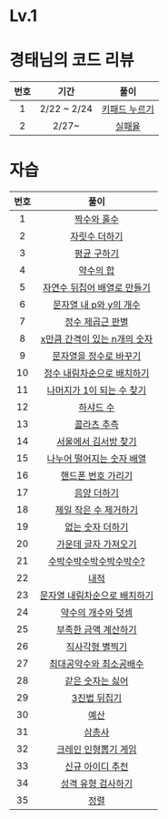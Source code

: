 # Lv.1 

# 경태님의 코드 리뷰

| 번호 | 기간 | 풀이 |
|:---:|:---:|:---:|
|1|2/22 ~ 2/24|[키패드 누르기](https://github.com/kzh4295/Programmers_Algorithm/blob/master/Lv1/keypad.js)|
|2|2/27~|[실패율]()|

# 자습
| 번호 | 풀이 |
|:---:|:---:|
|1|[짝수와 홀수](https://github.com/kzh4295/Programmers_Algorithm/blob/master/Lv1/evenOddNumbers.js)|
|2|[자릿수 더하기](https://github.com/kzh4295/Programmers_Algorithm/blob/master/Lv1/addDigits.js)|
|3|[평균 구하기](https://github.com/kzh4295/Programmers_Algorithm/blob/master/Lv1/Average.js)|
|4|[약수의 합](https://github.com/kzh4295/Programmers_Algorithm/blob/master/Lv1/dividedSum.js)|
|5|[자연수 뒤집어 배열로 만들기](https://github.com/kzh4295/Programmers_Algorithm/blob/master/Lv1/numberToArray.js)|
|6|[문자열 내 p와 y의 개수](https://github.com/kzh4295/Programmers_Algorithm/blob/master/Lv1/NumberOfPAndY.js)|
|7|[정수 제곱근 판별](https://github.com/kzh4295/Programmers_Algorithm/blob/master/Lv1/determinedInteger.js)|
|8|[x만큼 간격이 있는 n개의 숫자](https://github.com/kzh4295/Programmers_Algorithm/blob/master/Lv1/intervalNumber.js)|
|9|[문자열을 정수로 바꾸기](https://github.com/kzh4295/Programmers_Algorithm/blob/master/Lv1/stringToInteger.js)|
|10|[정수 내림차순으로 배치하기](https://github.com/kzh4295/Programmers_Algorithm/blob/master/Lv1/descendingInteger.js)|
|11|[나머지가 1이 되는 수 찾기](https://github.com/kzh4295/Programmers_Algorithm/blob/master/Lv1/theRestOne.js)|
|12|[하샤드 수](https://github.com/kzh4295/Programmers_Algorithm/blob/master/Lv1/hashad's.js)|
|13|[콜라츠 추측](https://github.com/kzh4295/Programmers_Algorithm/blob/master/Lv1/colats.js)|
|14|[서울에서 김서방 찾기](https://github.com/kzh4295/Programmers_Algorithm/blob/master/Lv1/findingKim.js)|
|15|[나누어 떨어지는 숫자 배열](https://github.com/kzh4295/Programmers_Algorithm/blob/master/Lv1/dividedArray.js)|
|16|[핸드폰 번호 가리기](https://github.com/kzh4295/Programmers_Algorithm/blob/master/Lv1/cellphone.js)|
|17|[음양 더하기](https://github.com/kzh4295/Programmers_Algorithm/blob/master/Lv1/addingYinAndYang.js)|
|18|[제일 작은 수 제거하기](https://github.com/kzh4295/Programmers_Algorithm/blob/master/Lv1/removalMinNumber.js)|
|19|[없는 숫자 더하기](https://github.com/kzh4295/Programmers_Algorithm/blob/master/Lv1/additionNoNumer.js)|
|20|[가운데 글자 가져오기](https://github.com/kzh4295/Programmers_Algorithm/blob/master/Lv1/middleLetter.js)|
|21|[수박수박수박수박수박수?](https://github.com/kzh4295/Programmers_Algorithm/blob/master/Lv1/infiniteWatermelon.js)|
|22|[내적](https://github.com/kzh4295/Programmers_Algorithm/blob/master/Lv1/innerIntegration.js)|
|23|[문자열 내림차순으로 배치하기](https://github.com/kzh4295/Programmers_Algorithm/blob/master/Lv1/descendingString.js)|
|24|[약수의 개수와 덧셈](https://github.com/kzh4295/Programmers_Algorithm/blob/master/Lv1/divisorAdditionAndCount.js)|
|25|[부족한 금액 계산하기](https://github.com/kzh4295/Programmers_Algorithm/blob/master/Lv1/shortfallCalculation.js)|
|26|[직사각형 별찍기](https://github.com/kzh4295/Programmers_Algorithm/blob/master/Lv1/rectangleStar.js)|
|27|[최대공약수와 최소공배수](https://github.com/kzh4295/Programmers_Algorithm/blob/master/Lv1/commonDivisorMultiple.js)|
|28|[같은 숫자는 싫어](https://github.com/kzh4295/Programmers_Algorithm/blob/master/Lv1/hatingSameNumber.js)|
|29|[3진법 뒤집기](https://github.com/kzh4295/Programmers_Algorithm/blob/master/Lv1/trigono.js)|
|30|[예산](https://github.com/kzh4295/Programmers_Algorithm/blob/master/Lv1/budget.js)|
|31|[삼총사](https://github.com/kzh4295/Programmers_Algorithm/blob/master/Lv1/trio.js)|
|32|[크레인 인형뽑기 게임](https://github.com/kzh4295/Programmers_Algorithm/blob/master/Lv1/crane.js)|
|33|[신규 아이디 추천](https://github.com/kzh4295/Programmers_Algorithm/blob/master/Lv1/recommendationId.js)|
|34|[성격 유형 검사하기](https://github.com/kzh4295/Programmers_Algorithm/blob/master/Lv1/mbti.js)|
|35|[정렬](https://github.com/kzh4295/Programmers_Algorithm/blob/master/Lv1/sort.js)|




